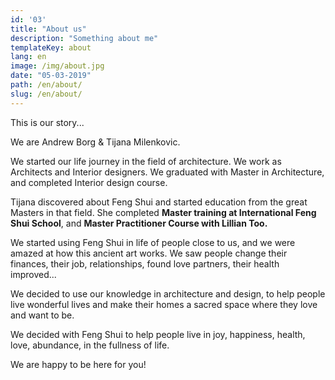 ```yaml
---
id: '03'
title: "About us"
description: "Something about me"
templateKey: about
lang: en
image: /img/about.jpg
date: "05-03-2019"
path: /en/about/
slug: /en/about/
---
```


This is our story...

We are Andrew Borg & Tijana Milenkovic.

We started our life journey in the field of architecture. We work as Architects and Interior designers.
We graduated with Master in Architecture, and completed Interior design course. 


Tijana discovered about Feng Shui and started education from the great Masters in that field. She completed <b> Master training at International Feng Shui School</b>, and <b>Master Practitioner Course with Lillian Too.</b>

We started using Feng Shui in life of people close to us, and we were amazed at how this ancient art works. We saw people change their finances, their job, relationships, found love partners, their health improved...

We decided to use our knowledge in architecture and design, to help people live wonderful lives and make their homes a sacred space where they love and want to be.

We decided with Feng Shui to help people live in joy, happiness, health, love, abundance, in the fullness of life.

We are happy to be here for you!    
